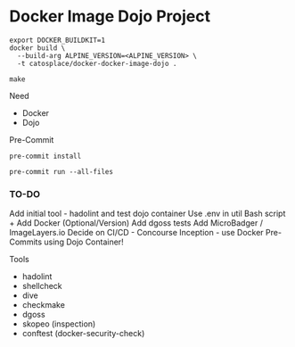 # Docker Image Dojo Project

```
export DOCKER_BUILDKIT=1
docker build \
  --build-arg ALPINE_VERSION=<ALPINE_VERSION> \
  -t catosplace/docker-docker-image-dojo .
```

```
make
```

Need
* Docker
* Dojo

Pre-Commit

`pre-commit install`

`pre-commit run --all-files`


### TO-DO
Add initial tool - hadolint and test dojo container
Use .env in util Bash script + Add Docker (Optional/Version)
Add dgoss tests
Add MicroBadger / ImageLayers.io
Decide on CI/CD - Concourse
Inception - use Docker Pre-Commits using Dojo Container!

Tools
* hadolint
* shellcheck
* dive
* checkmake
* dgoss
* skopeo (inspection)
* conftest (docker-security-check)